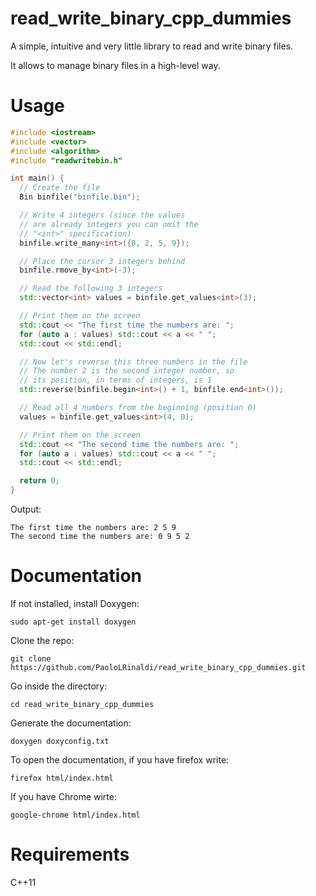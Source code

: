 # read_write_binary_cpp_dummies
A simple, intuitive and very little library to read and write binary files.

It allows to manage binary files in a high-level way.

# Usage

```C++
#include <iostream>
#include <vector>
#include <algorithm>
#include "readwritebin.h"

int main() {
  // Create the file
  Bin binfile("binfile.bin");

  // Write 4 integers (since the values
  // are already integers you can omit the
  // "<int>" specification)
  binfile.write_many<int>({0, 2, 5, 9});

  // Place the cursor 3 integers behind
  binfile.rmove_by<int>(-3);

  // Read the following 3 integers
  std::vector<int> values = binfile.get_values<int>(3);

  // Print them on the screen
  std::cout << "The first time the numbers are: ";
  for (auto a : values) std::cout << a << " ";
  std::cout << std::endl;

  // Now let's reverse this three numbers in the file
  // The number 2 is the second integer number, so
  // its position, in terms of integers, is 1
  std::reverse(binfile.begin<int>() + 1, binfile.end<int>());

  // Read all 4 numbers from the beginning (position 0)
  values = binfile.get_values<int>(4, 0);

  // Print them on the screen
  std::cout << "The second time the numbers are: ";
  for (auto a : values) std::cout << a << " ";
  std::cout << std::endl;

  return 0;
}

```

Output:
```
The first time the numbers are: 2 5 9 
The second time the numbers are: 0 9 5 2 
```

# Documentation
If not installed, install Doxygen:
```
sudo apt-get install doxygen
```
Clone the repo:
```
git clone https://github.com/PaoloLRinaldi/read_write_binary_cpp_dummies.git
```
Go inside the directory:
```
cd read_write_binary_cpp_dummies
```
Generate the documentation:
```
doxygen doxyconfig.txt
```
To open the documentation, if you have firefox write:
```
firefox html/index.html
```
If you have Chrome wirte:
```
google-chrome html/index.html
```

# Requirements
C++11
